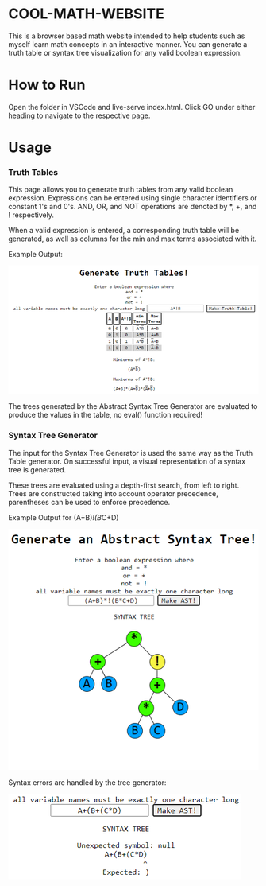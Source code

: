 # COOL-MATH-WEBSITE
This is a browser based math website intended to help students such as myself learn math concepts in an interactive manner. You can generate a truth table or syntax tree visualization for any valid boolean expression.

# How to Run
Open the folder in VSCode and live-serve index.html.
Click GO under either heading to navigate to the respective page.


# Usage
### Truth Tables
This page allows you to generate truth tables from any valid boolean expression. Expressions can be entered using single character identifiers or constant 1's and 0's. AND, OR, and NOT operations are denoted by *, +, and ! respectively.

When a valid expression is entered, a corresponding truth table will be generated, as well as columns for the min and max terms associated with it.

Example Output:

![Alt text](image.png)

The trees generated by the Abstract Syntax Tree Generator are evaluated to produce the values in the table, no eval() function required!

### Syntax Tree Generator

The input for the Syntax Tree Generator is used the same way as the Truth Table generator. On successful input, a visual representation of a syntax tree is generated.

These trees are evaluated using a depth-first search, from left to right. Trees are constructed taking into account operator precedence, parentheses can be used to enforce precedence.

Example Output for (A+B)*!(B*C+D)

![Alt text](image-1.png)


Syntax errors are handled by the tree generator:

![Alt text](image-2.png)

